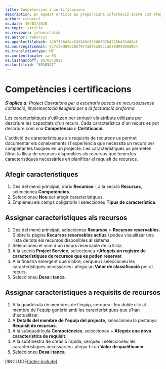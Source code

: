 ```yaml
---
title: Competències i certificacions
description: En aquest article es proporciona informació sobre com afegir característiques de competències i certificació als recursos.
author: ruhercul
ms.date: 10/01/2020
ms.topic: article
ms.reviewer: johnmichalak
ms.author: ruhercul
ms.openlocfilehash: 12871964fec536849c55888f0704725b439dd2af
ms.sourcegitcommit: 6cfc50d89528df977a8f6a55c1ad39d99800d9b4
ms.translationtype: MT
ms.contentlocale: ca-ES
ms.lasthandoff: 06/03/2022
ms.locfileid: "8918347"
---
```

# <a name="skills-and-certifications"></a>Competències i certificacions
_**S'aplica a:** Project Operations per a escenaris basats en recursos/sense cotització, implementació lleugera per a la facturació proforma_

Les característiques s'utilitzen per enriquir els atributs utilitzats per descriure les capacitats d'un recurs. Cada característica d'un recurs es pot descriure com una **Competència** o **Certificació**.

L'addició de característiques als requisits de recursos us permet documentar els coneixements i l'experiència que necessita un recurs per completar les tasques en un projecte. Les característiques us permeten filtrar la llista de recursos disponibles als recursos que tenen les característiques necessàries en planificar el requisit de recursos.

## <a name="add-characteristics"></a>Afegir característiques

1. Des del menú principal, obriu **Recursos** i, a la secció **Recursos**, seleccioneu **Competències**.
2. Seleccioneu **Nou** per afegir característiques.
3. Empleneu els camps obligatoris i seleccioneu **Tipus de característica**.

## <a name="assign-characteristics-to-resources"></a>Assignar característiques als recursos

1. Des del menú principal, seleccioneu **Recursos** > **Recursos reservables**. S'obre la pàgina **Recursos reservables actius** i podeu visualitzar una llista de tots els recursos disponibles al sistema.
2. Seleccioneu el nom d'un recurs reservable de la llista.
3. A la secció **Project Service**, seleccioneu **+Afegeix un registre de característiques de recursos que es poden reservar**.
4. A la finestra emergent que s'obre, cerqueu i seleccioneu les característiques necessàries i afegiu un **Valor de classificació** per al recurs.
5. Seleccioneu **Desa i tanca**.

## <a name="assign-characteristics-to-resource-requirements"></a>Assignar característiques a requisits de recursos

1. A la quadrícula de membres de l'equip, cerqueu i feu doble clic al membre de l'equip genèric amb les característiques que s'han d'actualitzar.
2. A **Detalls del membre de l'equip del projecte**, seleccioneu la pestanya **Requisit de recursos**.
3. A la subquadrícula **Competències**, seleccioneu **+ Afegeix una nova característica de requisit.**
4. A la subfinestra de creació ràpida, cerqueu i seleccioneu les característiques necessàries i afegiu-hi un **Valor de qualificació**.
5. Seleccioneu **Desa i tanca**.

[!INCLUDE[footer-include](../includes/footer-banner.md)]